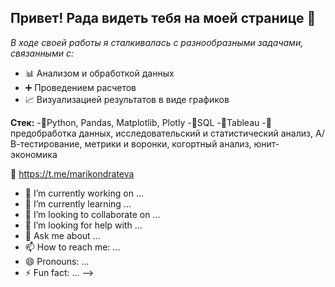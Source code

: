 ## Привет! Рада видеть тебя на моей странице 👋

*В ходе своей работы я сталкивалась с разнообразными задачами, связанными с:*
+ 📊 Анализом и обработкой данных
+ ➕ Проведением расчетов
+ 📈 Визуализацией результатов в виде графиков 

**Стек:**
-🌱Python, Pandas, Matplotlib, Plotly
-🌱SQL
-🌱Tableau
-🌱предобработка данных, исследовательский и статистический анализ, А/В-тестирование, метрики и воронки, когортный анализ, юнит-экономика

💬 https://t.me/marikondrateva

- 🔭 I’m currently working on ...
- 🌱 I’m currently learning ...
- 👯 I’m looking to collaborate on ...
- 🤔 I’m looking for help with ...
- 💬 Ask me about ...
- 📫 How to reach me: ...
- 😄 Pronouns: ...
- ⚡ Fun fact: ...
-->

